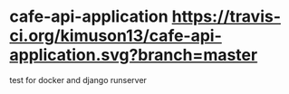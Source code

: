 # cafe-api-application https://travis-ci.org/kimuson13/cafe-api-application.svg?branch=master
test for docker and django runserver
